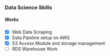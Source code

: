 ### Data Science Skills


##### Works
- [x] Web Data Scraping
- [x] Data Pipeline setup on AWS
- [x] S3 Access Module and storage management
- [ ] RDS Warehouse Work
